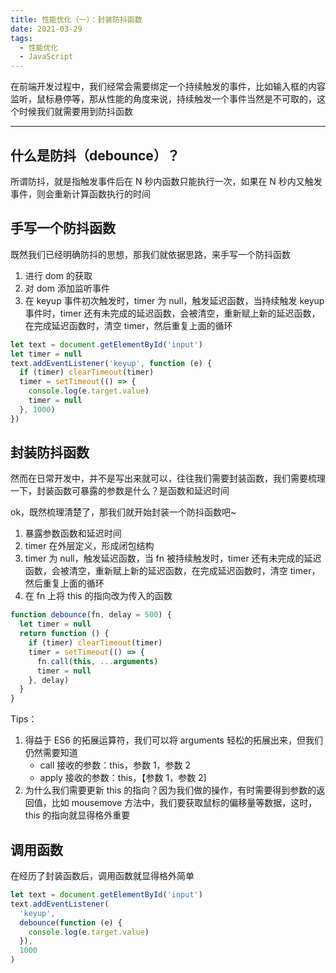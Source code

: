 ```yaml
---
title: 性能优化（一）：封装防抖函数
date: 2021-03-29
tags:
  - 性能优化
  - JavaScript
---
```


在前端开发过程中，我们经常会需要绑定一个持续触发的事件，比如输入框的内容监听，鼠标悬停等，那从性能的角度来说，持续触发一个事件当然是不可取的，这个时候我们就需要用到防抖函数

<!--more-->

<hr/>

## 什么是防抖（debounce）？

所谓防抖，就是指触发事件后在 N 秒内函数只能执行一次，如果在 N 秒内又触发事件，则会重新计算函数执行的时间

## 手写一个防抖函数

既然我们已经明确防抖的思想，那我们就依据思路，来手写一个防抖函数

1. 进行 dom 的获取
2. 对 dom 添加监听事件
3. 在 keyup 事件初次触发时，timer 为 null，触发延迟函数，当持续触发 keyup 事件时，timer 还有未完成的延迟函数，会被清空，重新赋上新的延迟函数，在完成延迟函数时，清空 timer，然后重复上面的循环

```js
let text = document.getElementById('input')
let timer = null
text.addEventListener('keyup', function (e) {
  if (timer) clearTimeout(timer)
  timer = setTimeout(() => {
    console.log(e.target.value)
    timer = null
  }, 1000)
})
```

## 封装防抖函数

然而在日常开发中，并不是写出来就可以，往往我们需要封装函数，我们需要梳理一下，封装函数可暴露的参数是什么？是函数和延迟时间

ok，既然梳理清楚了，那我们就开始封装一个防抖函数吧~

1. 暴露参数函数和延迟时间
2. timer 在外层定义，形成闭包结构
3. timer 为 null，触发延迟函数，当 fn 被持续触发时，timer 还有未完成的延迟函数，会被清空，重新赋上新的延迟函数，在完成延迟函数时，清空 timer，然后重复上面的循环
4. 在 fn 上将 this 的指向改为传入的函数

```js
function debounce(fn, delay = 500) {
  let timer = null
  return function () {
    if (timer) clearTimeout(timer)
    timer = setTimeout(() => {
      fn.call(this, ...arguments)
      timer = null
    }, delay)
  }
}
```

Tips：

1. 得益于 ES6 的拓展运算符，我们可以将 arguments 轻松的拓展出来，但我们仍然需要知道
   - call 接收的参数：this，参数 1，参数 2
   - apply 接收的参数：this，【参数 1，参数 2]
2. 为什么我们需要更新 this 的指向？因为我们做的操作，有时需要得到参数的返回值，比如 mousemove 方法中，我们要获取鼠标的偏移量等数据，这时，this 的指向就显得格外重要

## 调用函数

在经历了封装函数后，调用函数就显得格外简单

```js
let text = document.getElementById('input')
text.addEventListener(
  'keyup',
  debounce(function (e) {
    console.log(e.target.value)
  }),
  1000
)
```
